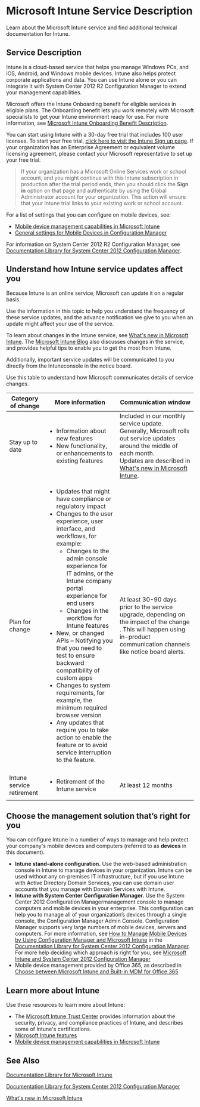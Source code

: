 # Microsoft Intune Service Description

Learn about the Microsoft Intune service and find additional technical documentation for Intune.

## Service Description
Intune is a cloud-based service that helps you manage Windows PCs, and iOS, Android, and Windows mobile devices. Intune also helps protect corporate applications and data. You can use Intune alone or you can integrate it with System Center 2012 R2 Configuration Manager to extend your management capabilities.

Microsoft offers the Intune Onboarding benefit for eligible services in eligible plans. The Onboarding benefit lets you work remotely with Microsoft specialists to get your Intune environment ready for use. For more information, see [Microsoft Intune Onboarding Benefit Description](http://go.microsoft.com/fwlink/?LinkId=619281).

You can start using Intune with a 30-day free trial that includes 100 user licenses. To start your free trial, [click here to visit the Intune Sign up page](http://aka.ms/TryMSIntune). If your organization has an Enterprise Agreement or equivalent volume licensing agreement, please contact your Microsoft representative to set up your free trial.

> If your organization has a Microsoft Online Services work or school account, and you might continue with this Intune subscription in production after the trial period ends, then you should click the **Sign in** option on that page and authenticate by using the Global Administrator account for your organization. This action will ensure that your Intune trial links to your existing work or school account.

For a list of settings that you can configure on mobile devices, see:

- [Mobile device management capabilities in Microsoft Intune](MicrosoftIntuneServiceDescription.md)
- [General settings for Mobile Devices in Configuration Manager](http://msdn.microsoft.com/en-us/library/cb4ee476-cb7d-444e-87af-7bd1c8e0b103)

For information on System Center 2012 R2 Configuration Manager, see [Documentation Library for System Center 2012 Configuration Manager](http://msdn.microsoft.com/en-us/library/33b7b516-2d32-4e55-bd79-ed7d3ea37162).

## <a name="BKMK_Servupdate"></a>Understand how Intune service updates affect you
Because Intune is an online service, Microsoft can update it on a regular basis.

Use the information in this topic to help you understand the frequency of these service updates, and the advance notification we give to you when an update might affect your use of the service.

To learn about changes in the  Intune service, see [What's new in Microsoft Intune](MicrosoftIntuneServiceDescription.md). The [Microsoft Intune Blog](http://blogs.technet.com/b/microsoftintune/) also discusses changes in the service, and provides helpful tips to enable you to get the most from  Intune.

Additionally, important service updates will be communicated to you directly from the Intuneconsole in the notice board.

Use this table to understand how Microsoft communicates details of service changes.



|Category of change|More information|Communication window|
|------------------|----------------|--------------------|
|Stay up to date|<ul><li>Information about new features</li><li>New functionality, or enhancements to existing features</li></ul>|Included in our monthly service update. Generally, Microsoft rolls out service updates around the middle of each month.<br />Updates are described in  [What's new in Microsoft Intune](MicrosoftIntuneServiceDescription.md).|
|Plan for change|<ul><li>Updates that might have compliance or regulatory impact</li><li>Changes to the user experience, user interface, and workflows, for example:<ul><li>Changes to the admin console experience for IT admins, or the Intune company portal experience for end users</li><li>Changes in the workflow for Intune features</li></ul></li><li>New, or changed APIs – Notifying you that you need to test to ensure backward compatibility of custom apps</li><li>Changes to system requirements, for example, the minimum required browser version</li><li>Any updates that require you to take action to enable the feature or to avoid service interruption to the feature.</li></ul>|At least 30-90 days prior to the service upgrade, depending on the impact of the change . This will happen using in-product communication channels like notice board alerts.|
|Intune service retirement|<ul><li>Retirement of the Intune service</li></ul>|At least 12 months|

## <a name="WIT_Cho"></a>Choose the management solution that’s right for you
You can configure Intune in a number of ways to manage and help protect your company's mobile devices and computers (referred to as **devices** in this document).


- **Intune stand-alone configuration.** Use the web-based administration console in Intune to manage devices in your organization. Intune can be used without any on-premises IT infrastructure, but if you use Intune with Active Directory Domain Services, you can use domain user accounts that you manage with Domain Services with Intune.
- **Intune with System Center Configuration Manager.** Use the System Center 2012 Configuration Managermanagement console to manage computers and mobile devices in your enterprise. This configuration can help you to manage all of your organization’s devices through a single console, the Configuration Manager Admin Console. Configuration Manager supports very large numbers of mobile devices, servers and computers. For more information, see [How to Manage Mobile Devices by Using Configuration Manager and Microsoft Intune](http://go.microsoft.com/fwlink/?LinkID=271118) in the [Documentation Library for System Center 2012 Configuration Manager](http://msdn.microsoft.com/en-us/library/33b7b516-2d32-4e55-bd79-ed7d3ea37162).  For more help deciding which approach is right for you, see [Microsoft Intune and System Center 2012 Configuration Manager](MicrosoftIntuneServiceDescription.md)
- Mobile device management provided by Office 365, as described in [Choose between Microsoft Intune and Built-in MDM for Office 365](MicrosoftIntuneServiceDescription.md)

## Learn more about Intune
Use these resources to learn more about Intune:


- The [Microsoft Intune Trust Center](http://www.microsoft.com/en-us/server-cloud/products/intune-trust-center/) provides information about the security, privacy, and compliance practices of Intune, and describes some of Intune's certifications.
- [Microsoft Intune features](MicrosoftIntuneServiceDescription.md)
- [Mobile device management capabilities in Microsoft Intune](MicrosoftIntuneServiceDescription.md)

## See Also
[Documentation Library for Microsoft Intune](MicrosoftIntuneServiceDescription.md)

[Documentation Library for System Center 2012 Configuration Manager](http://msdn.microsoft.com/en-us/library/33b7b516-2d32-4e55-bd79-ed7d3ea37162)

[What's new in Microsoft Intune](MicrosoftIntuneServiceDescription.md)

